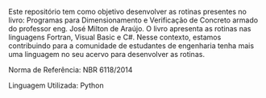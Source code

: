 Este repositório tem como objetivo desenvolver as rotinas presentes no livro: Programas para Dimensionamento e Verificação de Concreto armado do professor eng. José Milton de Araújo. O livro apresenta as rotinas nas linguagens Fortran, Visual Basic e C#. Nesse contexto, estamos contribuindo para a comunidade de estudantes de engenharia tenha mais uma linguagem no seu acervo para desenvolver as rotinas.

Norma de Referência: NBR 6118/2014 

Linguagem Utilizada: Python